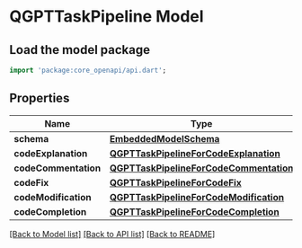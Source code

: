 # QGPTTaskPipeline Model

## Load the model package
```dart
import 'package:core_openapi/api.dart';
```

## Properties
Name | Type | Description | Notes
------------ | ------------- | ------------- | -------------
**schema** | [**EmbeddedModelSchema**](EmbeddedModelSchema) |  | [optional] 
**codeExplanation** | [**QGPTTaskPipelineForCodeExplanation**](QGPTTaskPipelineForCodeExplanation) |  | [optional] 
**codeCommentation** | [**QGPTTaskPipelineForCodeCommentation**](QGPTTaskPipelineForCodeCommentation) |  | [optional] 
**codeFix** | [**QGPTTaskPipelineForCodeFix**](QGPTTaskPipelineForCodeFix) |  | [optional] 
**codeModification** | [**QGPTTaskPipelineForCodeModification**](QGPTTaskPipelineForCodeModification) |  | [optional] 
**codeCompletion** | [**QGPTTaskPipelineForCodeCompletion**](QGPTTaskPipelineForCodeCompletion) |  | [optional] 

[[Back to Model list]](../README#documentation-for-models) [[Back to API list]](../README#documentation-for-api-endpoints) [[Back to README]](../README)


